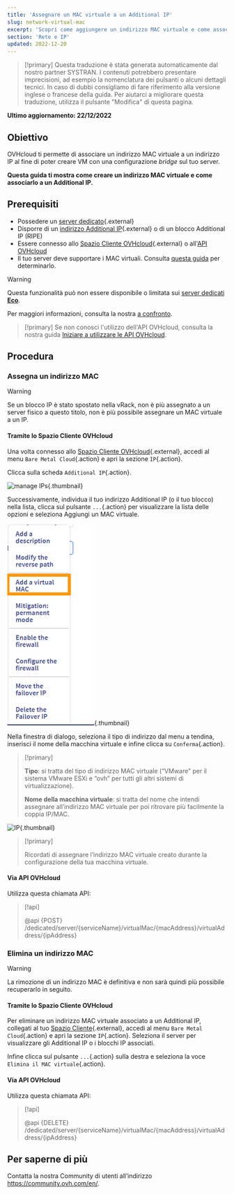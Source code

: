 ```yaml
---
title: 'Assegnare un MAC virtuale a un Additional IP'
slug: network-virtual-mac
excerpt: 'Scopri come aggiungere un indirizzo MAC virtuale e come associarlo a un Additional IP'
section: 'Rete e IP'
updated: 2022-12-20
---
```


> [!primary]
> Questa traduzione è stata generata automaticamente dal nostro partner SYSTRAN. I contenuti potrebbero presentare imprecisioni, ad esempio la nomenclatura dei pulsanti o alcuni dettagli tecnici. In caso di dubbi consigliamo di fare riferimento alla versione inglese o francese della guida. Per aiutarci a migliorare questa traduzione, utilizza il pulsante "Modifica" di questa pagina.
>

**Ultimo aggiornamento: 22/12/2022**

## Obiettivo

OVHcloud ti permette di associare un indirizzo MAC virtuale a un indirizzo IP al fine di poter creare VM con una configurazione <i>bridge</i> sul tuo server.

**Questa guida ti mostra come creare un indirizzo MAC virtuale e come associarlo a un Additional IP.**

## Prerequisiti

- Possedere un [server dedicato](https://www.ovh.it/server_dedicati/){.external}
- Disporre di un [indirizzo Additional IP](https://www.ovhcloud.com/it/bare-metal/ip/){.external} o di un blocco Additional IP (RIPE)
- Essere connesso allo [Spazio Cliente OVHcloud](https://www.ovh.com/auth/?action=gotomanager&from=https://www.ovh.it/&ovhSubsidiary=it){.external} o all'[API OVHcloud](https://api.ovh.com/)
- Il tuo server deve supportare i MAC virtuali. Consulta [questa guida](https://docs.ovh.com/it/dedicated/network-support-virtual-mac/) per determinarlo.

> [!warning]
> Questa funzionalità può non essere disponibile o limitata sui [server dedicati **Eco**](https://eco.ovhcloud.com/it/about/).
>
> Per maggiori informazioni, consulta la nostra [a confronto](https://eco.ovhcloud.com/it/compare/).

> [!primary]
> Se non conosci l'utilizzo dell'API OVHcloud, consulta la nostra guida [Iniziare a utilizzare le API OVHcloud](https://docs.ovh.com/it/api/first-steps-with-ovh-api/).

## Procedura

### Assegna un indirizzo MAC

> [!warning]
>
> Se un blocco IP è stato spostato nella vRack, non è più assegnato a un server fisico a questo titolo, non è più possibile assegnare un MAC virtuale a un IP.
>

#### Tramite lo Spazio Cliente OVHcloud

Una volta connesso allo [Spazio Cliente OVHcloud](https://www.ovh.com/auth/?action=gotomanager&from=https://www.ovh.it/&ovhSubsidiary=it){.external}, accedi al menu `Bare Metal Cloud`{.action} e apri la sezione `IP`{.action}.

Clicca sulla scheda `Additional IP`{.action}.

![manage IPs](images/manageIPs2022.png){.thumbnail}

Successivamente, individua il tuo indirizzo Additional IP (o il tuo blocco) nella lista, clicca sul pulsante `...`{.action} per visualizzare la lista delle opzioni e seleziona Aggiungi un MAC virtuale.

![IP](images/addvmac.png){.thumbnail}

Nella finestra di dialogo, seleziona il tipo di indirizzo dal menu a tendina, inserisci il nome della macchina virtuale e infine clicca su `Conferma`{.action}.

> [!primary]
>
> **Tipo**: si tratta del tipo di indirizzo MAC virtuale (“VMware” per il sistema VMware ESXi e “ovh” per tutti gli altri sistemi di virtualizzazione).
>
> **Nome della macchina virtuale**: si tratta del nome che intendi assegnare all’indirizzo MAC virtuale per poi ritrovare più facilmente la coppia IP/MAC.
>

![IP](images/addvmac2.png){.thumbnail}


> [!primary]
>
> Ricordati di assegnare l’indirizzo MAC virtuale creato durante la configurazione della tua macchina virtuale.
> 

#### Via API OVHcloud

Utilizza questa chiamata API:

> [!api]
>
> @api {POST} /dedicated/server/{serviceName}/virtualMac/{macAddress}/virtualAddress/{ipAddress}

### Elimina un indirizzo MAC

> [!warning]
>
> La rimozione di un indirizzo MAC è definitiva e non sarà quindi più possibile recuperarlo in seguito.
> 

#### Tramite lo Spazio Cliente OVHcloud

Per eliminare un indirizzo MAC virtuale associato a un Additional IP, collegati al tuo [Spazio Cliente](https://www.ovh.com/auth/?action=gotomanager&from=https://www.ovh.it/&ovhSubsidiary=it){.external}, accedi al menu `Bare Metal Cloud`{.action} e apri la sezione `IP`{.action}. Seleziona il server per visualizzare gli Additional IP o i blocchi IP associati.

Infine clicca sul pulsante `...`{.action} sulla destra e seleziona la voce `Elimina il MAC virtuale`{.action}.

#### Via API OVHcloud

Utilizza questa chiamata API:

> [!api]
>
> @api {DELETE} /dedicated/server/{serviceName}/virtualMac/{macAddress}/virtualAddress/{ipAddress}
>

## Per saperne di più

Contatta la nostra Community di utenti all’indirizzo <https://community.ovh.com/en/>.